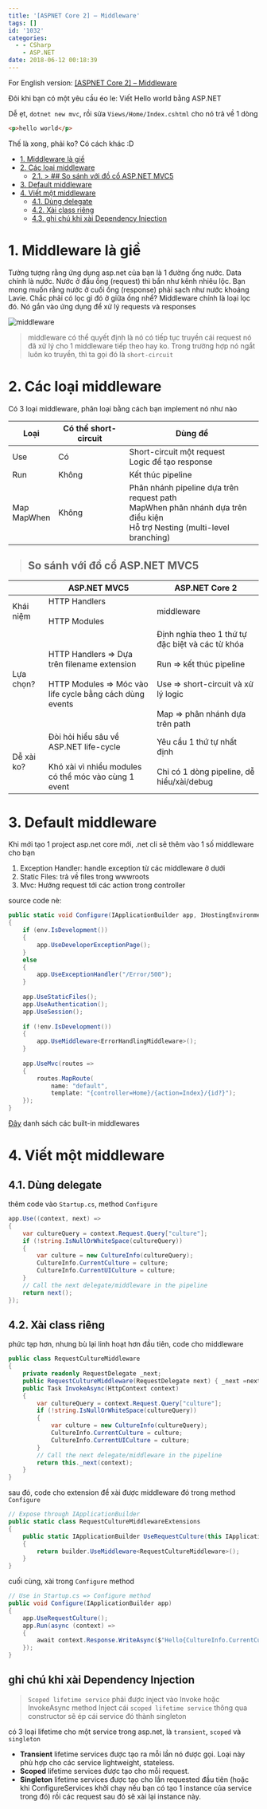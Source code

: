 ```yaml
---
title: '[ASPNET Core 2] – Middleware'
tags: []
id: '1032'
categories:
  - - CSharp
    - ASP.NET
date: 2018-06-12 00:18:39
---
```


For English version: [[ASPNET Core 2] – Middleware](https://tuanmsp.wordpress.com/2018/06/08/aspnet-core-2-middleware/)

Đôi khi bạn có một yêu cầu éo le: Viết Hello world bằng ASP.NET

Dễ ẹt, `dotnet new mvc`, rồi sửa `Views/Home/Index.cshtml` cho nó trả về 1 dòng

```html
<p>hello world</p>
```

Thế là xong, phải ko? Có cách khác :D

<!-- more -->

<!-- TOC -->

- [1. Middleware là giề](#1-middleware-l%C3%A0-gi%E1%BB%81)
- [2. Các loại middleware](#2-c%C3%A1c-lo%E1%BA%A1i-middleware)
    - [2.1. > ## So sánh với đồ cổ ASP.NET MVC5](#21---so-s%C3%A1nh-v%E1%BB%9Bi-%C4%91%E1%BB%93-c%E1%BB%95-aspnet-mvc5)
- [3. Default middleware](#3-default-middleware)
- [4. Viết một middleware](#4-vi%E1%BA%BFt-m%E1%BB%99t-middleware)
    - [4.1. Dùng delegate](#41-d%C3%B9ng-delegate)
    - [4.2. Xài class riêng](#42-x%C3%A0i-class-ri%C3%AAng)
    - [4.3. ghi chú khi xài Dependency Injection](#43-ghi-ch%C3%BA-khi-x%C3%A0i-dependency-injection)

<!-- /TOC -->

# 1. Middleware là giề
<a id="markdown-middleware-l%C3%A0-gi%E1%BB%81" name="middleware-l%C3%A0-gi%E1%BB%81"></a>

Tưởng tượng rằng ứng dụng asp.net của bạn là 1 đường ống nước. Data chính là nước. Nước ở đầu ống (request) thì bẩn như kênh nhiêu lộc. Bạn mong muốn rằng nước ở cuối ống (response) phải sạch như nước khoáng Lavie. Chắc phải có lọc gì đó ở giữa ống nhể? Middleware chính là loại lọc đó. Nó gắn vào ứng dụng để xử lý requests và responses

![middleware](https://farm2.staticflickr.com/1751/27794903017_13f284ce64_o.png)

> middleware có thể quyết định là nó có tiếp tục truyền cái request nó đã xử lý cho 1 middleware tiếp theo hay ko. Trong trường hợp nó ngắt luôn ko truyền, thì ta gọi đó là `short-circuit`

# 2. Các loại middleware
<a id="markdown-c%C3%A1c-lo%E1%BA%A1i-middleware" name="c%C3%A1c-lo%E1%BA%A1i-middleware"></a>

Có 3 loại middleware, phân loại bằng cách bạn implement nó như nào

| Loại | Có thể short-circuit | Dùng để |
|-|-|-|
| Use | Có | Short-circuit một request<br>Logic để tạo response |
| Run | Không | Kết thúc pipeline |
| Map<br>MapWhen | Không | Phân nhánh pipeline dựa trên request path<br>MapWhen phân nhánh dựa trên điều kiện<br>Hỗ trợ Nesting (multi-level branching) |

> ## So sánh với đồ cổ ASP.NET MVC5
<a id="markdown-%3E-%23%23-so-s%C3%A1nh-v%E1%BB%9Bi-%C4%91%E1%BB%93-c%E1%BB%95-asp.net-mvc5" name="%3E-%23%23-so-s%C3%A1nh-v%E1%BB%9Bi-%C4%91%E1%BB%93-c%E1%BB%95-asp.net-mvc5"></a>

|  | ASP.NET MVC5 | ASP.NET Core 2 |
|-|-|-|
| Khái niệm | HTTP Handlers<br><br>HTTP Modules | middleware |
| Lựa chọn? | HTTP Handlers => Dựa trên filename extension<br><br>HTTP Modules => Móc vào life cycle bằng cách dùng events | Định nghĩa theo 1 thứ tự đặc biệt và các từ khóa<br><br>Run => kết thúc pipeline<br><br>Use => short-circuit và xử lý logic<br><br>Map => phân nhánh dựa trên path |
| Dễ xài ko? | Đòi hỏi hiểu sâu về ASP.NET life-cycle<br><br>Khó xài vì nhiều modules có thể móc vào cùng 1 event | Yêu cầu 1 thứ tự nhất định<br><br>Chỉ có 1 dòng pipeline, dễ hiểu/xài/debug |

# 3. Default middleware
<a id="markdown-default-middleware" name="default-middleware"></a>

Khi mới tạo 1 project asp.net core mới, .net cli sẽ thêm vào 1 số middleware cho bạn

1.  Exception Handler: handle exception từ các middleware ở dưới
2.  Static Files: trả về files trong wwwroots
3.  Mvc: Hướng request tới các action trong controller

source code nè:

```csharp
public static void Configure(IApplicationBuilder app, IHostingEnvironment env)
{
    if (env.IsDevelopment())
    {
        app.UseDeveloperExceptionPage();
    }
    else
    {
        app.UseExceptionHandler("/Error/500");
    }
 
    app.UseStaticFiles();
    app.UseAuthentication();
    app.UseSession();
 
    if (!env.IsDevelopment())
    {
        app.UseMiddleware<ErrorHandlingMiddleware>();
    }
 
    app.UseMvc(routes =>
    {
        routes.MapRoute(
            name: "default",
            template: "{controller=Home}/{action=Index}/{id?}");
    });
}
```

[Đây](https://docs.microsoft.com/en-us/aspnet/core/fundamentals/middleware/?view=aspnetcore-2.1&tabs=aspnetcore2x#built-in-middleware) danh sách các built-in middlewares

# 4. Viết một middleware
<a id="markdown-vi%E1%BA%BFt-m%E1%BB%99t-middleware" name="vi%E1%BA%BFt-m%E1%BB%99t-middleware"></a>

## 4.1. Dùng delegate
<a id="markdown-d%C3%B9ng-delegate" name="d%C3%B9ng-delegate"></a>

thêm code vào `Startup.cs`, method `Configure`

```csharp
app.Use((context, next) =>
{
    var cultureQuery = context.Request.Query["culture"];
    if (!string.IsNullOrWhiteSpace(cultureQuery))
    {
        var culture = new CultureInfo(cultureQuery);
        CultureInfo.CurrentCulture = culture;
        CultureInfo.CurrentUICulture = culture;
    }
    // Call the next delegate/middleware in the pipeline
    return next();
});
```


## 4.2. Xài class riêng
<a id="markdown-x%C3%A0i-class-ri%C3%AAng" name="x%C3%A0i-class-ri%C3%AAng"></a>

phức tạp hơn, nhưng bù lại linh hoạt hơn đầu tiên, code cho middleware 

```csharp
public class RequestCultureMiddleware
{
    private readonly RequestDelegate _next;
    public RequestCultureMiddleware(RequestDelegate next) { _next =next; }
    public Task InvokeAsync(HttpContext context)
    {
        var cultureQuery = context.Request.Query["culture"];
        if (!string.IsNullOrWhiteSpace(cultureQuery))
        {
            var culture = new CultureInfo(cultureQuery);
            CultureInfo.CurrentCulture = culture;
            CultureInfo.CurrentUICulture = culture;
        }
        // Call the next delegate/middleware in the pipeline
        return this._next(context);
    }
}
```
 sau đó, code cho extension để xài được middleware đó trong method `Configure` 

```csharp
// Expose through IApplicationBuilder
public static class RequestCultureMiddlewareExtensions
{
    public static IApplicationBuilder UseRequestCulture(this IApplicationBuilder builder)
    {
        return builder.UseMiddleware<RequestCultureMiddleware>();
    }
}
```
 cuối cùng, xài trong `Configure` method 

```csharp
// Use in Startup.cs => Configure method
public void Configure(IApplicationBuilder app)
{
    app.UseRequestCulture();
    app.Run(async (context) =>
    {
        await context.Response.WriteAsync($"Hello{CultureInfo.CurrentCulture.DisplayName}");
    });
}
```


## ghi chú khi xài Dependency Injection
<a id="markdown-ghi-ch%C3%BA-khi-x%C3%A0i-dependency-injection" name="ghi-ch%C3%BA-khi-x%C3%A0i-dependency-injection"></a>

> `Scoped lifetime service` phải được inject vào Invoke hoặc InvokeAsync method Inject cái `scoped lifetime service` thông qua constructor sẽ ép cái service đó thành singleton

có 3 loại lifetime cho một service trong asp.net, là `transient`, `scoped` và `singleton`

* **Transient** lifetime services được tạo ra mỗi lần nó được gọi. Loại này phù hợp cho các service lightweight, stateless.
* **Scoped** lifetime services được tạo cho mỗi request.
* **Singleton** lifetime services được tạo cho lần requested đầu tiên (hoặc khi ConfigureServices khởi chạy nếu bạn có tạo 1 instance của service trong đó) rồi các request sau đó sẽ xài lại instance này.